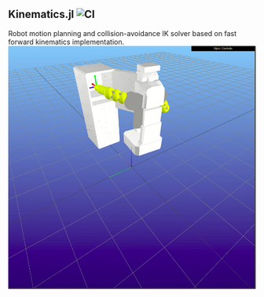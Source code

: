 ## Kinematics.jl ![CI](https://github.com/HiroIshida/Kinematics.jl/workflows/CI/badge.svg)
Robot motion planning and collision-avoidance IK solver based on fast forward kinematics implementation.
![the reaching demo](/figs/reach.png)
